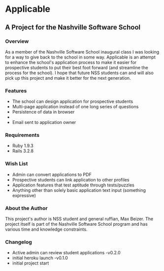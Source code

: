 <h1>Applicable</h1>
<h2>A Project for the Nashville Software School</h2>

<h3>Overview</h3>
<p>As a member of the Nashville Software School inaugural class I was
looking for a way to give back to the school in some way. Applicable is
an attempt to enhance the school's application process to make it easier
for prospective students to put their best foot forward (and streamline
the process for the school). I hope that future NSS students can and will
also pick up this project and make it better for the next generation.
</p>

<h3>Features</h3>
<ul>
  <li>The school can design application for prospective students</li>
  <li>Multi-page application instead of one long series of questions</li>
  <li>Persistence of data in browser<li>
  <li>Email sent to application owner</li>
</ul>

<h3>Requirements</h3>
<ul>
  <li>Ruby 1.9.3</li>
  <li>Rails 3.2.8</li>
</ul>

<h3>Wish List</h3>
<ul>
  <li>Admin can convert applications to PDF</li>
  <li>Prospective students can link application to other profiles</li>
  <li>Application features that test aptitude through tests/puzzles</li>
  <li>Anything other than solely basic application text input (something expressive)</li>
</ul>

<h3>About the Author</h3>
<p>This project's author is NSS student and general ruffian, Max Beizer.
The project itself is part of the Nashville Software School program
and has various time and knowledge constraints.</p>

<h3>Changelog</h3>
<ul>
  <li>Active admin can review student applications -v0.2.0</li>
  <li>initial heroku launch -v0.1.0</li>
  <li>initial project start</li>
</ul>
